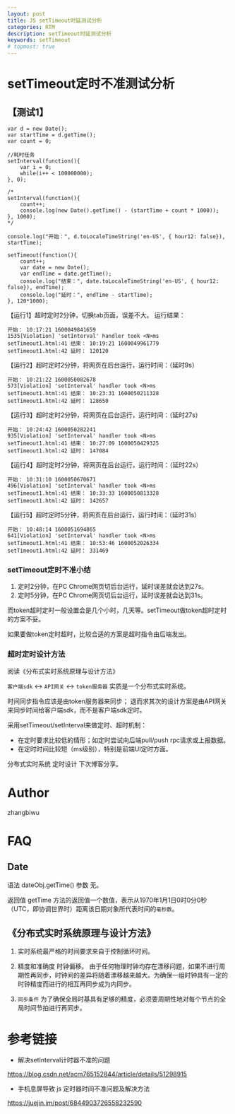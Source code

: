```yaml
---
layout: post
title: JS setTimeout时延测试分析
categories: RTM
description: setTimeout时延测试分析
keywords: setTimeout
# topmost: true
---
```


# setTimeout定时不准测试分析

## 【测试1】

```
var d = new Date();
var startTime = d.getTime();
var count = 0;

//耗时任务
setInterval(function(){
    var i = 0;
    while(i++ < 100000000);
}, 0);

/*
setInterval(function(){
    count++;
    console.log(new Date().getTime() - (startTime + count * 1000));
}, 1000);
*/

console.log("开始：", d.toLocaleTimeString('en-US', { hour12: false}), startTime);

setTimeout(function(){
    count++;
    var date = new Date();
    var endTime = date.getTime();
    console.log("结束：", date.toLocaleTimeString('en-US', { hour12: false}), endTime);
    console.log("延时：", endTime - startTime);
}, 120*1000);
```

【运行1】超时定时2分钟，切换tab页面，误差不大。
运行结果：
```
开始： 10:17:21 1600049841659
1535[Violation] 'setInterval' handler took <N>ms
setTimeout1.html:41 结束： 10:19:21 1600049961779
setTimeout1.html:42 延时： 120120
```

【运行2】超时定时2分钟，将网页在后台运行，运行时间：（延时9s）
```
开始： 10:21:22 1600050082678
573[Violation] 'setInterval' handler took <N>ms
setTimeout1.html:41 结束： 10:23:31 1600050211328
setTimeout1.html:42 延时： 128650
```

【运行3】超时定时2分钟，将网页在后台运行，运行时间：（延时27s）
```
开始： 10:24:42 1600050282241
935[Violation] 'setInterval' handler took <N>ms
setTimeout1.html:41 结束： 10:27:09 1600050429325
setTimeout1.html:42 延时： 147084
```


【运行4】超时定时2分钟，将网页在后台运行，运行时间：（延时22s）
```
开始： 10:31:10 1600050670671
496[Violation] 'setInterval' handler took <N>ms
setTimeout1.html:41 结束： 10:33:33 1600050813328
setTimeout1.html:42 延时： 142657
```

【运行5】超时定时5分钟，将网页在后台运行，运行时间：（延时31s）
```
开始： 10:48:14 1600051694865
641[Violation] 'setInterval' handler took <N>ms
setTimeout1.html:41 结束： 10:53:46 1600052026334
setTimeout1.html:42 延时： 331469
```

### setTimeout定时不准小结

1. 定时2分钟，在PC Chrome网页切后台运行，延时误差就会达到27s。
1. 定时5分钟，在PC Chrome网页切后台运行，延时误差就会达到31s。

而token超时定时一般设置会是几个小时，几天等。setTimeout做token超时定时的方案不妥。

如果要做token定时超时，比较合适的方案是超时指令由后端发出。

### 超时定时设计方法

阅读《分布式实时系统原理与设计方法》

`客户端sdk` <-> `API网关` <-> `token服务器` 实质是一个分布式实时系统。

时间同步指令应该是由token服务器来同步；
退而求其次的设计方案是由API网关来同步时间给客户端sdk，而不是客户端sdk定时。

采用setTimeout/setInterval来做定时、超时机制：
* 在定时要求比较低的情形；如定时尝试向后端pull/push rpc请求或上报数据。
* 在定时时间比较短（ms级别），特别是前端UI定时方面。

分布式实时系统 定时设计 下次博客分享。


# Author
zhangbiwu

# FAQ

## Date

语法
dateObj.getTime() 
参数
无。

返回值
getTime 方法的返回值一个数值，表示从1970年1月1日0时0分0秒（UTC，即协调世界时）距离该日期对象所代表时间的`毫秒数`。

## 《分布式实时系统原理与设计方法》

1. 实时系统最严格的时间要求来自于控制循环时间。

1. 精度和准确度
   时钟偏移。
   由于任何物理时钟均存在漂移问题，如果不进行周期性再同步，时钟间的差异将随着漂移越来越大。为确保一组时钟具有一定的时钟精度而进行的相互再同步成为内同步。

1. `同步条件`
   为了确保全局时基具有足够的精度，必须要周期性地对每个节点的全局时间节拍进行再同步。


# 参考链接

* 解决setInterval计时器不准的问题

https://blog.csdn.net/acm765152844/article/details/51298915

* 手机息屏导致 js 定时器时间不准问题及解决方法

https://juejin.im/post/6844903726558232590
